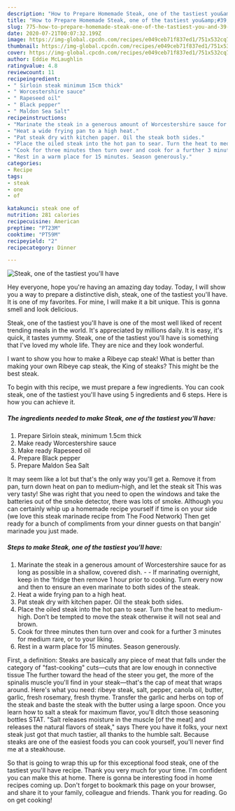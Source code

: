```yaml
---
description: "How to Prepare Homemade Steak, one of the tastiest you&amp;#39;ll have"
title: "How to Prepare Homemade Steak, one of the tastiest you&amp;#39;ll have"
slug: 775-how-to-prepare-homemade-steak-one-of-the-tastiest-you-and-39-ll-have
date: 2020-07-21T00:07:32.199Z
image: https://img-global.cpcdn.com/recipes/e049ceb71f837ed1/751x532cq70/steak-one-of-the-tastiest-youll-have-recipe-main-photo.jpg
thumbnail: https://img-global.cpcdn.com/recipes/e049ceb71f837ed1/751x532cq70/steak-one-of-the-tastiest-youll-have-recipe-main-photo.jpg
cover: https://img-global.cpcdn.com/recipes/e049ceb71f837ed1/751x532cq70/steak-one-of-the-tastiest-youll-have-recipe-main-photo.jpg
author: Eddie McLaughlin
ratingvalue: 4.8
reviewcount: 11
recipeingredient:
- " Sirloin steak minimum 15cm thick"
- " Worcestershire sauce"
- " Rapeseed oil"
- " Black pepper"
- " Maldon Sea Salt"
recipeinstructions:
- "Marinate the steak in a generous amount of Worcestershire sauce for as long as possible in a shallow, covered dish.  If marinating overnight, keep in the ‘fridge then remove 1 hour prior to cooking. Turn every now and then to ensure an even marinate to both sides of the steak."
- "Heat a wide frying pan to a high heat."
- "Pat steak dry with kitchen paper. Oil the steak both sides."
- "Place the oiled steak into the hot pan to sear. Turn the heat to medium-high. Don’t be tempted to move the steak otherwise it will not seal and brown."
- "Cook for three minutes then turn over and cook for a further 3 minutes for medium rare, or to your liking."
- "Rest in a warm place for 15 minutes. Season generously."
categories:
- Recipe
tags:
- steak
- one
- of

katakunci: steak one of 
nutrition: 281 calories
recipecuisine: American
preptime: "PT23M"
cooktime: "PT59M"
recipeyield: "2"
recipecategory: Dinner

---
```



![Steak, one of the tastiest you&#39;ll have](https://img-global.cpcdn.com/recipes/e049ceb71f837ed1/751x532cq70/steak-one-of-the-tastiest-youll-have-recipe-main-photo.jpg)

Hey everyone, hope you're having an amazing day today. Today, I will show you a way to prepare a distinctive dish, steak, one of the tastiest you&#39;ll have. It is one of my favorites. For mine, I will make it a bit unique. This is gonna smell and look delicious.

Steak, one of the tastiest you&#39;ll have is one of the most well liked of recent trending meals in the world. It's appreciated by millions daily. It is easy, it's quick, it tastes yummy. Steak, one of the tastiest you&#39;ll have is something that I've loved my whole life. They are nice and they look wonderful.

I want to show you how to make a Ribeye cap steak! What is better than making your own Ribeye cap steak, the King of steaks? This might be the best steak.


To begin with this recipe, we must prepare a few ingredients. You can cook steak, one of the tastiest you&#39;ll have using 5 ingredients and 6 steps. Here is how you can achieve it.

<!--inarticleads1-->

##### The ingredients needed to make Steak, one of the tastiest you&#39;ll have:

1. Prepare  Sirloin steak, minimum 1.5cm thick
1. Make ready  Worcestershire sauce
1. Make ready  Rapeseed oil
1. Prepare  Black pepper
1. Prepare  Maldon Sea Salt


It may seem like a lot but that&#39;s the only way you&#39;ll get a. Remove it from pan, turn down heat on pan to medium-high, and let the steak sit This was very tasty! She was right that you need to open the windows and take the batteries out of the smoke detector, there was lots of smoke. Although you can certainly whip up a homemade recipe yourself if time is on your side (we love this steak marinade recipe from The Food Network) Then get ready for a bunch of compliments from your dinner guests on that bangin&#39; marinade you just made. 

<!--inarticleads2-->

##### Steps to make Steak, one of the tastiest you&#39;ll have:

1. Marinate the steak in a generous amount of Worcestershire sauce for as long as possible in a shallow, covered dish. -  - If marinating overnight, keep in the ‘fridge then remove 1 hour prior to cooking. Turn every now and then to ensure an even marinate to both sides of the steak.
1. Heat a wide frying pan to a high heat.
1. Pat steak dry with kitchen paper. Oil the steak both sides.
1. Place the oiled steak into the hot pan to sear. Turn the heat to medium-high. Don’t be tempted to move the steak otherwise it will not seal and brown.
1. Cook for three minutes then turn over and cook for a further 3 minutes for medium rare, or to your liking.
1. Rest in a warm place for 15 minutes. Season generously.


First, a definition: Steaks are basically any piece of meat that falls under the category of &#34;fast-cooking&#34; cuts—cuts that are low enough in connective tissue The further toward the head of the steer you get, the more of the spinalis muscle you&#39;ll find in your steak—that&#39;s the cap of meat that wraps around. Here&#39;s what you need: ribeye steak, salt, pepper, canola oil, butter, garlic, fresh rosemary, fresh thyme. Transfer the garlic and herbs on top of the steak and baste the steak with the butter using a large spoon. Once you learn how to salt a steak for maximum flavor, you&#39;ll ditch those seasoning bottles STAT. &#34;Salt releases moisture in the muscle [of the meat] and releases the natural flavors of steak,&#34; says There you have it folks, your next steak just got that much tastier, all thanks to the humble salt. Because steaks are one of the easiest foods you can cook yourself, you&#39;ll never find me at a steakhouse. 

So that is going to wrap this up for this exceptional food steak, one of the tastiest you&#39;ll have recipe. Thank you very much for your time. I'm confident you can make this at home. There is gonna be interesting food in home recipes coming up. Don't forget to bookmark this page on your browser, and share it to your family, colleague and friends. Thank you for reading. Go on get cooking!
